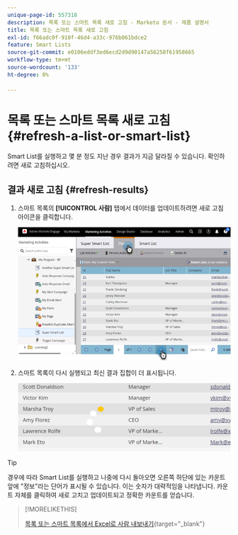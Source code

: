 ```yaml
---
unique-page-id: 557318
description: 목록 또는 스마트 목록 새로 고침 - Marketo 문서 - 제품 설명서
title: 목록 또는 스마트 목록 새로 고침
exl-id: f66adc0f-910f-46d4-a33c-976b061bdce2
feature: Smart Lists
source-git-commit: e0106eddf3ed6ecd2d9d90147a56258f61958665
workflow-type: tm+mt
source-wordcount: '133'
ht-degree: 0%

---
```


# 목록 또는 스마트 목록 새로 고침 {#refresh-a-list-or-smart-list}

Smart List를 실행하고 몇 분 정도 지난 경우 결과가 지금 달라질 수 있습니다. 확인하려면 새로 고침하십시오.

## 결과 새로 고침 {#refresh-results}

1. 스마트 목록의 **[!UICONTROL 사람]** 탭에서 데이터를 업데이트하려면 새로 고침 아이콘을 클릭합니다.

   ![](assets/refresh-a-list-or-smart-list-1.png)

1. 스마트 목록이 다시 실행되고 최신 결과 집합이 더 표시됩니다.

   ![](assets/refresh-a-list-or-smart-list-2.png)

>[!TIP]
>
>경우에 따라 Smart List를 실행하고 나중에 다시 돌아오면 오른쪽 하단에 있는 카운트 앞에 &quot;정보&quot;라는 단어가 표시될 수 있습니다. 이는 숫자가 대략적임을 나타냅니다. 카운트 자체를 클릭하여 새로 고치고 업데이트되고 정확한 카운트를 얻습니다.

>[!MORELIKETHIS]
>
>[목록 또는 스마트 목록에서 Excel로 사람 내보내기](/help/marketo/product-docs/core-marketo-concepts/smart-lists-and-static-lists/managing-people-in-smart-lists/export-people-to-excel-from-a-list-or-smart-list.md){target="_blank"}
